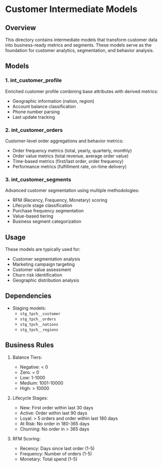 # Customer Intermediate Models

## Overview

This directory contains intermediate models that transform customer data into business-ready metrics and segments. These models serve as the foundation for customer analytics, segmentation, and behavior analysis.

## Models

### 1. int_customer_profile

Enriched customer profile combining base attributes with derived metrics:

- Geographic information (nation, region)
- Account balance classification
- Phone number parsing
- Last update tracking

### 2. int_customer_orders

Customer-level order aggregations and behavior metrics:

- Order frequency metrics (total, yearly, quarterly, monthly)
- Order value metrics (total revenue, average order value)
- Time-based metrics (first/last order, order frequency)
- Performance metrics (fulfillment rate, on-time delivery)

### 3. int_customer_segments

Advanced customer segmentation using multiple methodologies:

- RFM (Recency, Frequency, Monetary) scoring
- Lifecycle stage classification
- Purchase frequency segmentation
- Value-based tiering
- Business segment categorization

## Usage

These models are typically used for:

- Customer segmentation analysis
- Marketing campaign targeting
- Customer value assessment
- Churn risk identification
- Geographic distribution analysis

## Dependencies

- Staging models:
  - `stg_tpch__customer`
  - `stg_tpch__orders`
  - `stg_tpch__nations`
  - `stg_tpch__regions`

## Business Rules

1. Balance Tiers:

   - Negative: < 0
   - Zero: = 0
   - Low: 1-1000
   - Medium: 1001-10000
   - High: > 10000

2. Lifecycle Stages:

   - New: First order within last 30 days
   - Active: Order within last 90 days
   - Loyal: > 5 orders and order within last 180 days
   - At Risk: No order in 180-365 days
   - Churning: No order in > 365 days

3. RFM Scoring:
   - Recency: Days since last order (1-5)
   - Frequency: Number of orders (1-5)
   - Monetary: Total spend (1-5)
